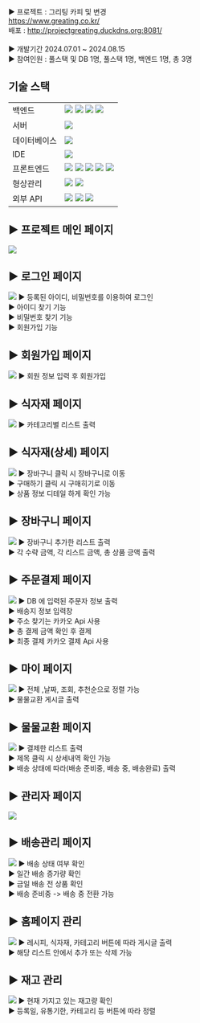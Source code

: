 ▶ 프로젝트 : 그리팅 카피 및 변경 <br>
https://www.greating.co.kr/ <br>
배포 : http://projectgreating.duckdns.org:8081/ <br>
<br>
▶ 개발기간 2024.07.01 ~ 2024.08.15 <br>
▶ 참여인원 : 풀스택 및 DB 1명, 풀스택 1명, 백엔드 1명, 총 3명 <br>

## 기술 스택
<table>
  <tr>
    <td>백엔드</td>
    <td>
      <img src="https://img.shields.io/badge/java-007396?style=for-the-badge&logo=java&logoColor=white">
      <img src="https://img.shields.io/badge/springboot-6DB33F?style=for-the-badge&logo=springboot&logoColor=white">
      <img src="https://img.shields.io/badge/gradle-02303A?style=for-the-badge&logo=gradle&logoColor=white">
      <img src="https://img.shields.io/badge/mybatis-DD0700?style=for-the-badge&logo=MyBatis&logoColor=white">
    </td>
  </tr>
  <tr>
    <td>서버</td>
    <td>
      <img src="https://img.shields.io/badge/apache tomcat-F8DC75?style=for-the-badge&logo=apachetomcat&logoColor=white">
    </td>
  </tr>
  <tr>
    <td>데이터베이스</td>
    <td>
      <img src="https://img.shields.io/badge/mysql-4479A1?style=for-the-badge&logo=mysql&logoColor=white">
    </td>
  </tr>
  <tr>
    <td>IDE</td>
    <td>
      <img src="https://img.shields.io/badge/intelliJ IDEA-000000?style=for-the-badge&logo=intelliJ IDEA&logoColor=white">
    </td>
  </tr>
  <tr>
    <td>프론트엔드</td>
    <td>
      <img src="https://img.shields.io/badge/html5-E34F26?style=for-the-badge&logo=html5&logoColor=white">
      <img src="https://img.shields.io/badge/css-1572B6?style=for-the-badge&logo=css3&logoColor=white">
      <img src="https://img.shields.io/badge/javascript-F7DF1E?style=for-the-badge&logo=javascript&logoColor=black">
      <img src="https://img.shields.io/badge/jquery-0769AD?style=for-the-badge&logo=jquery&logoColor=white">
      <img src="https://img.shields.io/badge/VS CODE-0078d7?style=for-the-badge&logo=VS CODE&logoColor=white">
    </td>
  </tr>
  <tr>
    <td>형상관리</td>
    <td><img src="https://img.shields.io/badge/git-F05032?style=for-the-badge&logo=git&logoColor=white">
        <img src="https://img.shields.io/badge/github-181717?style=for-the-badge&logo=github&logoColor=white">
    </td>
  </tr>
  <tr>
    <td>외부 API</td>
    <td>      
      <img src="https://img.shields.io/badge/bootstrap-7952B3?style=for-the-badge&logo=bootstrap&logoColor=white">
      <img src="https://img.shields.io/badge/summernote-0287D0?style=for-the-badge&logo=summbernote&logoColor=white">
      <img src="https://img.shields.io/badge/KAKAO Pay-FFCD00?style=for-the-badge&logo=KAKAO Pay&logoColor=white">
    </td>
  </tr>
</table>

<h2>▶ 프로젝트 메인 페이지</h2>
<img src="https://github.com/user-attachments/assets/66afabf9-c34c-4eff-87b5-8b31c3979d0c">

<h2>▶ 로그인 페이지</h2>
<img src="https://github.com/user-attachments/assets/45914d35-d0b7-4d0e-9f10-1aaa22e66eff">
▶ 등록된 아이디, 비밀번호를 이용하여 로그인<br>
▶ 아이디 찾기 기능<br>
▶ 비밀번호 찾기 기능<br>
▶ 회원가입 기능<br>

<h2>▶ 회원가입 페이지</h2>
<img src="https://github.com/user-attachments/assets/0fc51192-49a3-479f-8a59-3be679e4d04b">
▶ 회원 정보 입력 후 회원가입
<br>

<h2>▶ 식자재 페이지</h2>
<img src="https://github.com/user-attachments/assets/013893a9-fcb9-411a-b6b4-7cc46333f5d5">
▶ 카테고리별 리스트 출력
<br>

<h2>▶ 식자재(상세) 페이지</h2>
<img src="https://github.com/user-attachments/assets/10e9fc66-7028-4c37-b42c-a7e2999636e4">
▶ 장바구니 클릭 시 장바구니로 이동<br>
▶ 구매하기 클릭 시 구매히기로 이동<br>
▶ 상품 정보 디테일 하게 확인 가능<br>

<h2>▶ 장바구니 페이지</h2>
<img src="https://github.com/user-attachments/assets/4c9d47ef-4b38-454c-a0ca-045c05a6bc43">
▶ 장바구니 추가한 리스트 출력<br>
▶ 각 수략 금액, 각 리스트 금액, 총 상품 긍액 출력<br>

<h2>▶ 주문결제 페이지</h2>
<img src="https://github.com/user-attachments/assets/715fe1d5-f4d5-48e2-8c57-9f8046405e80">
▶ DB 에 입력된 주문자 정보 출력<br>
▶ 배송지 정보 입력창<br>
▶ 주소 찾기는 카카오 Api 사용<br>
▶ 총 결제 금액 확인 후 결제<br>
▶ 최종 결제 카카오 결제 Api 사용<br>

<h2>▶ 마이 페이지</h2>
<img src="https://github.com/user-attachments/assets/d33cdebc-fc34-45d0-9281-0ba638fe4ea0">
▶ 전체 ,날짜, 조회, 추천순으로 정렬 가능<br>
▶ 물물교환 게시글 출력 <br>

<h2>▶ 물물교환 페이지</h2>
<img src="https://github.com/user-attachments/assets/fa26ffe8-798e-4a89-b2d9-1d6ea7f07a4f">
▶ 결제한 리스트 출력<br>
▶ 제목 클릭 시 상세내역 확인 가능<br>
▶ 배송 상태에 따라(배송 준비중, 배송 중, 배송완료) 출력 <br>

<h2>▶ 관리자 페이지</h2>
<img src="https://github.com/user-attachments/assets/a8e1af50-0fa2-4d40-a33f-e353439d1207">


<h2>▶ 배송관리 페이지</h2>
<img src="https://github.com/user-attachments/assets/fa26ffe8-798e-4a89-b2d9-1d6ea7f07a4f">
▶ 배송 상태 여부 확인<br>
▶ 일간 배송 증가량 확인<br>
▶ 금일 배송 전 상품 확인<br>
▶ 배송 준비중  -> 배송 중 전환 가능<br>

<h2>▶ 홈페이지 관리</h2>
<img src="https://github.com/user-attachments/assets/d4d29277-9d3f-4ae1-b556-d8bb355fd462">
▶ 레시피, 식자재, 카테고리 버튼에 따라 게시글 출력<br>
▶ 해당 리스트 안에서 추가 또는 삭제 가능<br>

<h2>▶ 재고 관리</h2>
<img src="https://github.com/user-attachments/assets/2b8f33dd-a623-48c1-ba04-8685190fda65">
▶ 현재 가지고 있는 재고량 확인 <br>
▶ 등록일, 유통기한, 카테고리 등 버튼에 따라 정렬<br>
